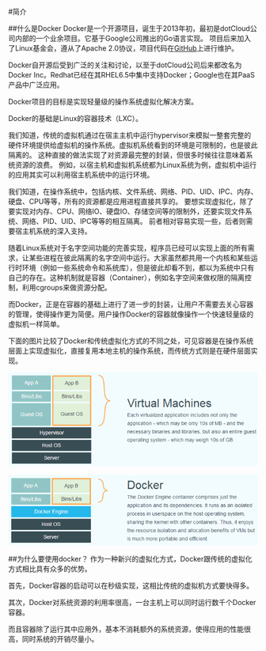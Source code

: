 #简介

##什么是Docker
Docker是一个开源项目，诞生于2013年初，最初是dotCloud公司内部的一个业余项目。它基于Google公司推出的Go语言实现。
项目后来加入了Linux基金会，遵从了Apache 2.0协议，项目代码在[GitHub](https://github.com/docker/docker)上进行维护。

Docker自开源后受到广泛的关注和讨论，以至于dotCloud公司后来都改名为Docker Inc。Redhat已经在其RHEL6.5中集中支持Docker；Google也在其PaaS产品中广泛应用。

Docker项目的目标是实现轻量级的操作系统虚拟化解决方案。

Docker的基础是Linux的容器技术（LXC）。

我们知道，传统的虚拟机通过在宿主主机中运行hypervisor来模拟一整套完整的硬件环境提供给虚拟机的操作系统。虚拟机系统看到的环境是可限制的，也是彼此隔离的。
这种直接的做法实现了对资源最完整的封装，但很多时候往往意味着系统资源的浪费。
例如，以宿主机和虚拟机系统都为Linux系统为例，虚拟机中运行的应用其实可以利用宿主机系统中的运行环境。

我们知道，在操作系统中，包括内核、文件系统、网络、PID、UID、IPC、内存、硬盘、CPU等等，所有的资源都是应用进程直接共享的。
要想实现虚拟化，除了要实现对内存、CPU、网络IO、硬盘IO、存储空间等的限制外，还要实现文件系统、网络、PID、UID、IPC等等的相互隔离。
前者相对容易实现一些，后者则需要宿主机系统的深入支持。

随着Linux系统对于名字空间功能的完善实现，程序员已经可以实现上面的所有需求，让某些进程在彼此隔离的名字空间中运行。大家虽然都共用一个内核和某些运行时环境（例如一些系统命令和系统库），但是彼此却看不到，都以为系统中只有自己的存在。这种机制就是容器（Container），例如名字空间来做权限的隔离控制，利用cgroups来做资源分配。


而Docker，正是在容器的基础上进行了进一步的封装，让用户不需要去关心容器的管理，使得操作更为简便。用户操作Docker的容器就像操作一个快速轻量级的虚拟机一样简单。

下面的图片比较了Docker和传统虚拟化方式的不同之处，可见容器是在操作系统层面上实现虚拟化，直接复用本地主机的操作系统，而传统方式则是在硬件层面实现。

![传统虚拟化](../images/virtualization.png)

![Docker](../images/docker.png)


##为什么要使用docker？
作为一种新兴的虚拟化方式，Docker跟传统的虚拟化方式相比具有众多的优势。

首先，Docker容器的启动可以在秒级实现，这相比传统的虚拟机方式要快得多。

其次，Docker对系统资源的利用率很高，一台主机上可以同时运行数千个Docker容器。

而且容器除了运行其中应用外，基本不消耗额外的系统资源，使得应用的性能很高，同时系统的开销尽量小。

